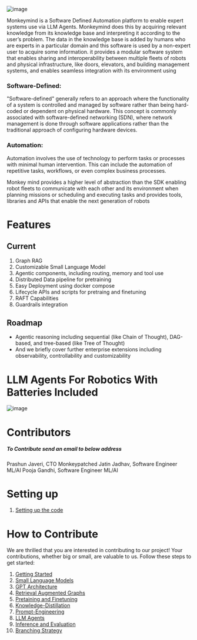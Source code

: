 
![image](https://github.com/monkeypatched-iot/sugriv-text/assets/128947637/57ec7c88-e575-44b5-b0e3-2fcf8be61304)


Monkeymind is a Software Defined Automation platform to enable expert systems use via LLM Agents. Monkeymind does this by acquiring relevant knowledge from its knowledge base and interpreting it according to the user’s problem. The data in the knowledge base is added by humans who are experts in a particular domain and this software is used by a non-expert user to acquire some information. it provides a modular software system that enables sharing and interoperability between multiple fleets of robots and physical infrastructure, like doors, elevators, and building management systems, and enables seamless integration with its environment using 

### Software-Defined:

"Software-defined" generally refers to an approach where the functionality of a system is controlled and managed by software rather than being hard-coded or dependent on physical hardware. This concept is commonly associated with software-defined networking (SDN), where network management is done through software applications rather than the traditional approach of configuring hardware devices.

### Automation:

Automation involves the use of technology to perform tasks or processes with minimal human intervention. This can include the automation of repetitive tasks, workflows, or even complex business processes.

Monkey mind provides a higher level of abstraction than the SDK enabling robot fleets to communicate with each other and its environment when planning missions or scheduling and executing tasks and provides tools, libraries and APIs that enable the next generation of robots

# Features

## Current

1. Graph RAG
2. Customizable Small Language Model
3. Agentic components, including routing, memory and tool use
4. Distributed Data pipeline for pretraining
5. Easy Deployment using docker compose 
6. Lifecycle APIs and scripts for pretraing and finetuning 
7. RAFT Capabilities
8. Guardrails integration

## Roadmap
 * Agentic reasoning including sequential (like Chain of Thought), DAG-based, and tree-based (like Tree of Thought)
 * And we briefly cover further enterprise extensions including observability, controllability and customizability
   
# LLM Agents For Robotics With Batteries Included

![image](https://github.com/monkeypatched-iot/sugriv-text/assets/128947637/9769dcb0-72e4-4a80-9ecc-21a2b26e2486)

# Contributors

##### To Contribute send an email to below address

Prashun Javeri, CTO Monkeypatched
Jatin Jadhav,  Software Engineer ML/AI 
Pooja Gandhi, Software Engineer ML/AI

# Setting up 

1. [Setting up the code](https://dark-scorpio-023.notion.site/Setting-up-the-code-base-6173457377f645099938968829db5c10)
    
# How to Contribute

We are thrilled that you are interested in contributing to our project! Your contributions, whether big or small, are valuable to us. Follow these steps to get started:

1. [Getting Started](https://dark-scorpio-023.notion.site/Getting-Started-45778b119c6d48eb83a65429c6a2c1ee)
2. [Small Language Models](https://dark-scorpio-023.notion.site/Small-Language-Models-60722bf1f0ee43508431818ca92db7dd)
3. [GPT Architecture](https://dark-scorpio-023.notion.site/GPT-Architecture-b5240bf4df1e4097aada6fba3e335649)
4. [Retrieval Augmented Graphs](https://dark-scorpio-023.notion.site/Retrieval-Augmented-Generation-046c482147014652b77a5979493cee78)
5. [Pretaining and Finetuning](https://dark-scorpio-023.notion.site/Pretraining-and-Finetuning-fad69b1deaad49e688e6473c402c9502)
6. [Knowledge-Distillation](https://dark-scorpio-023.notion.site/Knowledge-Distillation-for-LLMs-0044a1c60d1a4f1e9c415ba7898b4bc2)
7. [Prompt-Engineering](https://dark-scorpio-023.notion.site/Prompt-engineering-d000c9fbc7684f23a7049600ddc28fb6)
8. [LLM Agents](https://dark-scorpio-023.notion.site/Agents-and-Function-calling-fb740ae8b847467c81bff150d7d4fd5d)
9. [Inference and Evaluation](https://dark-scorpio-023.notion.site/Inference-and-Evaluation-c42e2957345b4ee1bc968ea1be35db00)
10. [Branching Strategy](https://dark-scorpio-023.notion.site/Branching-Strategy-3bb172251ddf4c1e9b60645b51590518)
    

  
